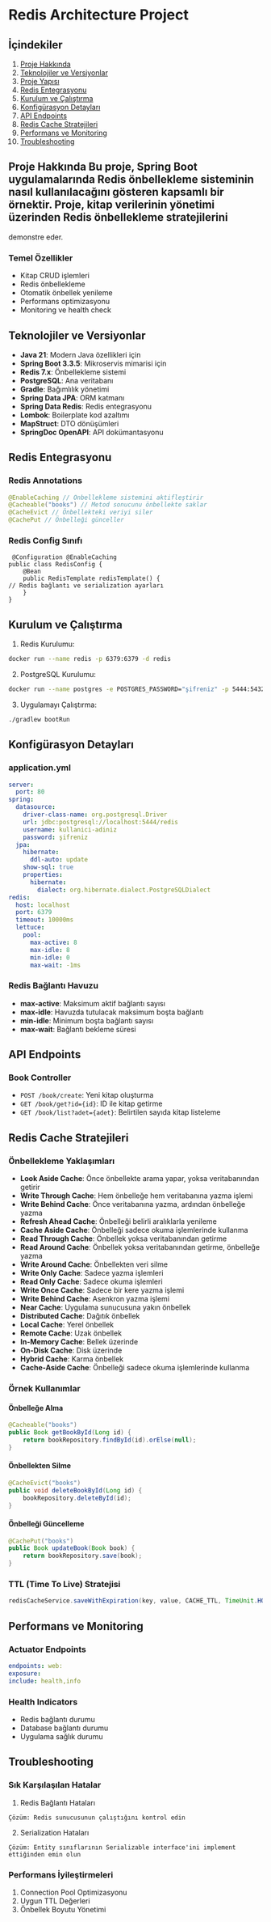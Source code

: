 # Redis Architecture Project
## İçindekiler
1. [Proje Hakkında](#proje-hakkında)
2. [Teknolojiler ve Versiyonlar](#teknolojiler-ve-versiyonlar)
3. [Proje Yapısı](#için)
4. [Redis Entegrasyonu](#redis-entegrasyonu)
5. [Kurulum ve Çalıştırma](#kurulum-ve-çalıştırma)
6. [Konfigürasyon Detayları](#konfigürasyon-detayları)
7. [API Endpoints](#api-endpoints)
8. [Redis Cache Stratejileri](#redis-cache-stratejileri)
9. [Performans ve Monitoring](#performans-ve-monitoring)
10. [Troubleshooting](#troubleshooting)
## Proje Hakkında Bu proje, Spring Boot uygulamalarında Redis önbellekleme sisteminin nasıl kullanılacağını gösteren kapsamlı bir örnektir. Proje, kitap verilerinin yönetimi üzerinden Redis önbellekleme stratejilerini
demonstre eder.
### Temel Özellikler
- Kitap CRUD işlemleri
- Redis önbellekleme
- Otomatik önbellek yenileme
- Performans optimizasyonu
- Monitoring ve health check
## Teknolojiler ve Versiyonlar
- **Java 21**: Modern Java özellikleri için
- **Spring Boot 3.3.5**: Mikroservis mimarisi için
- **Redis 7.x**: Önbellekleme sistemi
- **PostgreSQL**: Ana veritabanı
- **Gradle**: Bağımlılık yönetimi
- **Spring Data JPA**: ORM katmanı
- **Spring Data Redis**: Redis entegrasyonu
- **Lombok**: Boilerplate kod azaltımı
- **MapStruct**: DTO dönüşümleri
- **SpringDoc OpenAPI**: API dokümantasyonu

## Redis Entegrasyonu
### Redis Annotations
```java
@EnableCaching // Önbellekleme sistemini aktifleştirir 
@Cacheable("books") // Metod sonucunu önbellekte saklar 
@CacheEvict // Önbellekteki veriyi siler 
@CachePut // Önbelleği günceller
```
### Redis Config Sınıfı
``` 
 @Configuration @EnableCaching
public class RedisConfig {
    @Bean
    public RedisTemplate redisTemplate() {
// Redis bağlantı ve serialization ayarları
    }
}
```
## Kurulum ve Çalıştırma
1. Redis Kurulumu:
```bash
docker run --name redis -p 6379:6379 -d redis
```
2. PostgreSQL Kurulumu:
```bash
docker run --name postgres -e POSTGRES_PASSWORD="şifreniz" -p 5444:5432 -d postgres
```
3. Uygulamayı Çalıştırma:
```bash
./gradlew bootRun
```
## Konfigürasyon Detayları
### application.yml
```yaml
server:
  port: 80
spring:
  datasource:
    driver-class-name: org.postgresql.Driver
    url: jdbc:postgresql://localhost:5444/redis
    username: kullanici-adiniz
    password: şifreniz
  jpa:
    hibernate:
      ddl-auto: update
    show-sql: true
    properties:
      hibernate:
        dialect: org.hibernate.dialect.PostgreSQLDialect
redis:
  host: localhost
  port: 6379
  timeout: 10000ms
  lettuce:
    pool:
      max-active: 8      
      max-idle: 8        
      min-idle: 0     
      max-wait: -1ms    


```
### Redis Bağlantı Havuzu
- **max-active**: Maksimum aktif bağlantı sayısı
- **max-idle**: Havuzda tutulacak maksimum boşta bağlantı
- **min-idle**: Minimum boşta bağlantı sayısı
- **max-wait**: Bağlantı bekleme süresi
## API Endpoints
### Book Controller
- `POST /book/create`: Yeni kitap oluşturma
- `GET /book/get?id={id}`: ID ile kitap getirme
- `GET /book/list?adet={adet}`: Belirtilen sayıda kitap listeleme
## Redis Cache Stratejileri
### Önbellekleme Yaklaşımları
- **Look Aside Cache**: Önce önbellekte arama yapar, yoksa veritabanından getirir
- **Write Through Cache**: Hem önbelleğe hem veritabanına yazma işlemi
- **Write Behind Cache**: Önce veritabanına yazma, ardından önbelleğe yazma
- **Refresh Ahead Cache**: Önbelleği belirli aralıklarla yenileme
- **Cache Aside Cache**: Önbelleği sadece okuma işlemlerinde kullanma
- **Read Through Cache**: Önbellek yoksa veritabanından getirme
- **Read Around Cache**: Önbellek yoksa veritabanından getirme, önbelleğe yazma
- **Write Around Cache**: Önbellekten veri silme
- **Write Only Cache**: Sadece yazma işlemleri
- **Read Only Cache**: Sadece okuma işlemleri
- **Write Once Cache**: Sadece bir kere yazma işlemi
- **Write Behind Cache**: Asenkron yazma işlemi
- **Near Cache**: Uygulama sunucusuna yakın önbellek
- **Distributed Cache**: Dağıtık önbellek
- **Local Cache**: Yerel önbellek
- **Remote Cache**: Uzak önbellek
- **In-Memory Cache**: Bellek üzerinde
- **On-Disk Cache**: Disk üzerinde
- **Hybrid Cache**: Karma önbellek
- **Cache-Aside Cache**: Önbelleği sadece okuma işlemlerinde kullanma
### Örnek Kullanımlar
#### Önbelleğe Alma
```java
@Cacheable("books")
public Book getBookById(Long id) {
    return bookRepository.findById(id).orElse(null);
}
```
#### Önbellekten Silme
```java
@CacheEvict("books")
public void deleteBookById(Long id) {
    bookRepository.deleteById(id);
}
```

#### Önbelleği Güncelleme
```java
@CachePut("books")
public Book updateBook(Book book) {
    return bookRepository.save(book);
}
```

### TTL (Time To Live) Stratejisi
```java
redisCacheService.saveWithExpiration(key, value, CACHE_TTL, TimeUnit.HOURS);
```
## Performans ve Monitoring
### Actuator Endpoints
```yaml management:
endpoints: web:
exposure:
include: health,info
```
### Health Indicators
- Redis bağlantı durumu
- Database bağlantı durumu
- Uygulama sağlık durumu
## Troubleshooting
### Sık Karşılaşılan Hatalar
1. Redis Bağlantı Hataları
``` 
Çözüm: Redis sunucusunun çalıştığını kontrol edin
```
2. Serialization Hataları
``` 
Çözüm: Entity sınıflarının Serializable interface'ini implement ettiğinden emin olun
```
### Performans İyileştirmeleri
1. Connection Pool Optimizasyonu
2. Uygun TTL Değerleri
3. Önbellek Boyutu Yönetimi